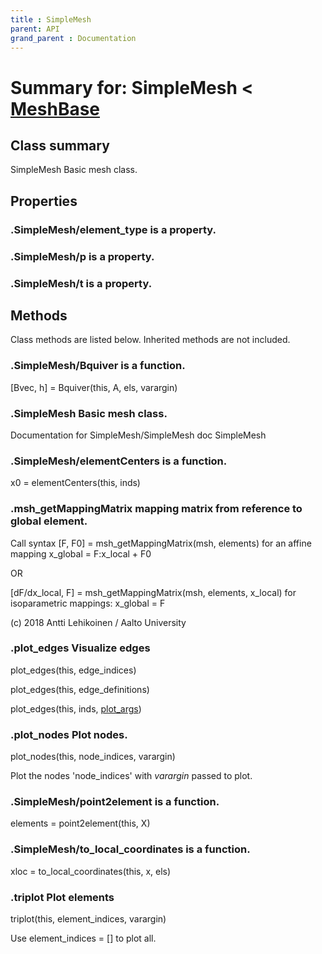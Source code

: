 ```yaml
---
title : SimpleMesh
parent: API
grand_parent : Documentation
---
```

# Summary for: **SimpleMesh**  < [MeshBase](MeshBase.html)

## Class summary

SimpleMesh Basic mesh class.

## Properties

### .SimpleMesh/**element_type** is a property.

### .Sim**p**leMesh/p is a property.

### .SimpleMesh/**t** is a property.


## Methods

Class methods are listed below. Inherited methods are not included.

### .SimpleMesh/**Bquiver** is a function.
[Bvec, h] = Bquiver(this, A, els, varargin)

### .**SimpleMesh** Basic mesh class.
Documentation for SimpleMesh/SimpleMesh
doc SimpleMesh

### .SimpleMesh/**elementCenters** is a function.
x0 = elementCenters(this, inds)

### .msh_**getMappingMatrix** mapping matrix from reference to global element.

Call syntax
[F, F0] = msh_getMappingMatrix(msh, elements) for an affine mapping
x_global = F:x_local + F0

OR

[dF/dx_local, F] = msh_getMappingMatrix(msh, elements, x_local) for
isoparametric mappings:
x_global = F

(c) 2018 Antti Lehikoinen / Aalto University

### .**plot_edges** Visualize edges

plot_edges(this, edge_indices)

plot_edges(this, edge_definitions)

plot_edges(this, inds, [plot_args](plot_args.html))

### .**plot_nodes** Plot nodes.

plot_nodes(this, node_indices, varargin)

Plot the nodes 'node_indices' with *varargin*  passed to
plot.

### .SimpleMesh/**point2element** is a function.
elements = point2element(this, X)

### .SimpleMesh/**to_local_coordinates** is a function.
xloc = to_local_coordinates(this, x, els)

### .**triplot** Plot elements

triplot(this, element_indices, varargin)

Use element_indices = [] to plot all.


